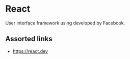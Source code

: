 # React

User interface framework using developed by Facebook.

## Assorted links

- https://react.dev
